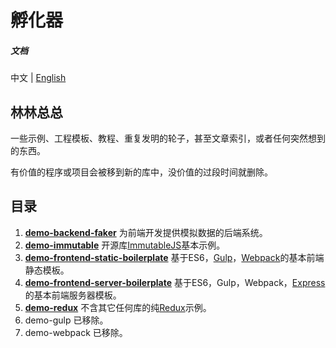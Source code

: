 # 孵化器

##### 文档

中文 | [English][1]

## 林林总总

一些示例、工程模板、教程、重复发明的轮子，甚至文章索引，或者任何突然想到的东西。

有价值的程序或项目会被移到新的库中，没价值的过段时间就删除。

## 目录

1. **[demo-backend-faker][2]** 为前端开发提供模拟数据的后端系统。
2. **[demo-immutable][3]** 开源库[ImmutableJS](https://facebook.github.io/immutable-js/)基本示例。
3. **[demo-frontend-static-boilerplate][4]** 基于ES6，[Gulp](http://gulpjs.com/)，[Webpack](https://webpack.github.io/)的基本前端静态模板。
4. **[demo-frontend-server-boilerplate][5]** 基于ES6，Gulp，Webpack，[Express](http://expressjs.com/)的基本前端服务器模板。
5. **[demo-redux][6]** 不含其它任何库的纯[Redux](http://redux.js.org/)示例。 
6. demo-gulp 已移除。
7. demo-webpack 已移除。

[1]: https://github.com/oychao/incubator/blob/master/README-en.md
[2]: https://github.com/oychao/incubator/tree/master/demo-backend-faker
[3]: https://github.com/oychao/incubator/tree/master/demo-immutable
[4]: https://github.com/oychao/incubator/tree/master/demo-frontend-static-boilerplate
[5]: https://github.com/oychao/incubator/tree/master/demo-frontend-server-boilerplate
[6]: https://github.com/oychao/incubator/tree/master/demo-redux
